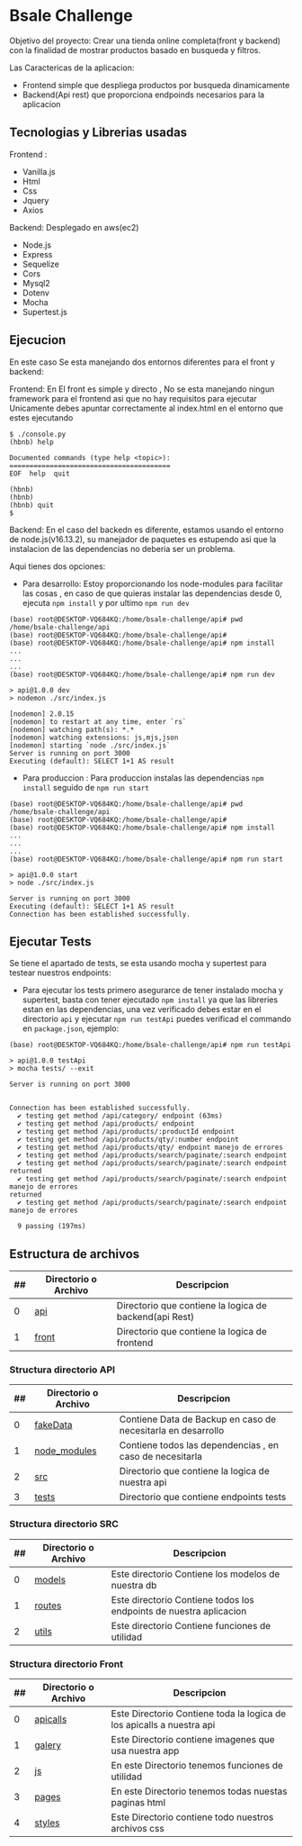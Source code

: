 # Bsale Challenge


Objetivo del proyecto: Crear una tienda online completa(front y backend) con la finalidad de mostrar productos basado en busqueda y filtros.

Las Caractericas de la aplicacion: 
* Frontend simple que despliega productos por busqueda dinamicamente
* Backend(Api rest) que proporciona endpoinds necesarios para la aplicacion

## Tecnologias y Librerias usadas
Frontend :
* Vanilla.js
* Html
* Css
* Jquery
* Axios

Backend:
  Desplegado en aws(ec2)
* Node.js
* Express
* Sequelize
* Cors
* Mysql2
* Dotenv
* Mocha
* Supertest.js

## Ejecucion

En este caso Se esta manejando dos entornos diferentes para el front y backend:

Frontend: En El front es simple y directo , No se esta manejando ningun framework para el frontend asi que no hay requisitos para ejecutar
Unicamente debes apuntar correctamente al index.html en el entorno que estes ejecutando

```
$ ./console.py
(hbnb) help

Documented commands (type help <topic>):
========================================
EOF  help  quit

(hbnb) 
(hbnb) 
(hbnb) quit
$
```
Backend: En el caso del backedn es diferente, estamos usando el entorno de node.js(v16.13.2), su manejador de 
paquetes es estupendo asi que la instalacion de las dependencias no deberia ser un problema.

Aqui tienes dos opciones:


* Para desarrollo: Estoy proporcionando los node-modules para facilitar las cosas , en caso de que quieras instalar las dependencias desde 0, 
ejecuta `npm install` y por ultimo `npm run dev`

```
(base) root@DESKTOP-VQ684KQ:/home/bsale-challenge/api# pwd
/home/bsale-challenge/api
(base) root@DESKTOP-VQ684KQ:/home/bsale-challenge/api# 
(base) root@DESKTOP-VQ684KQ:/home/bsale-challenge/api# npm install
...
...
...
(base) root@DESKTOP-VQ684KQ:/home/bsale-challenge/api# npm run dev

> api@1.0.0 dev
> nodemon ./src/index.js

[nodemon] 2.0.15
[nodemon] to restart at any time, enter `rs`
[nodemon] watching path(s): *.*
[nodemon] watching extensions: js,mjs,json
[nodemon] starting `node ./src/index.js`
Server is running on port 3000
Executing (default): SELECT 1+1 AS result
```
* Para produccion : Para produccion instalas las dependencias `npm install` seguido de `npm run start`
```
(base) root@DESKTOP-VQ684KQ:/home/bsale-challenge/api# pwd
/home/bsale-challenge/api
(base) root@DESKTOP-VQ684KQ:/home/bsale-challenge/api# 
(base) root@DESKTOP-VQ684KQ:/home/bsale-challenge/api# npm install
...
...
...
(base) root@DESKTOP-VQ684KQ:/home/bsale-challenge/api# npm run start

> api@1.0.0 start
> node ./src/index.js

Server is running on port 3000
Executing (default): SELECT 1+1 AS result
Connection has been established successfully.

```

## Ejecutar Tests

Se tiene el apartado de tests, se esta usando mocha y supertest para testear nuestros endpoints:

* Para ejecutar los tests primero asegurarce de tener instalado mocha y supertest, basta con tener ejecutado `npm install` 
ya que las libreries estan en las dependencias, una vez verificado debes estar en el directorio `api` y ejecutar `npm run testApi`
puedes verificad el commando en `package.json`, ejemplo:
```
(base) root@DESKTOP-VQ684KQ:/home/bsale-challenge/api# npm run testApi

> api@1.0.0 testApi
> mocha tests/ --exit

Server is running on port 3000


Connection has been established successfully.
  ✔ testing get method /api/category/ endpoint (63ms)
  ✔ testing get method /api/products/ endpoint
  ✔ testing get method /api/products/:productId endpoint
  ✔ testing get method /api/products/qty/:number endpoint
  ✔ testing get method /api/products/qty/ endpoint manejo de errores
  ✔ testing get method /api/products/search/paginate/:search endpoint
  ✔ testing get method /api/products/search/paginate/:search endpoint
returned
  ✔ testing get method /api/products/search/paginate/:search endpoint manejo de errores
returned
  ✔ testing get method /api/products/search/paginate/:search endpoint manejo de errores

  9 passing (197ms)

```


## Estructura de archivos

##|Directorio o Archivo | Descripcion
---|---|---
0|[api](./api)| Directorio que contiene la logica de backend(api Rest)
1|[front](./front)| Directorio que contiene la logica de frontend


### Structura directorio API

##|Directorio o Archivo | Descripcion
---|---|---
0|[fakeData](./api/fakeData)| Contiene Data de Backup en caso de necesitarla en desarrollo
1|[node_modules](./api/node_modules)| Contiene todos las dependencias , en caso de necesitarla
2|[src](./api/src)| Directorio que contiene la logica de nuestra api
3|[tests](./api/tests)| Directorio que contiene endpoints tests

### Structura directorio SRC

##|Directorio o Archivo | Descripcion
---|---|---
0|[models](./api/src/models)| Este directorio Contiene los modelos de nuestra db
1|[routes](./api/src/routes)| Este directorio Contiene todos los endpoints de nuestra aplicacion
2|[utils](./api/src/utils)| Este directorio Contiene funciones de utilidad 


### Structura directorio Front

##|Directorio o Archivo | Descripcion
---|---|---
0|[apicalls](./front/fakeData)| Este Directorio Contiene toda la logica de los apicalls a nuestra api
1|[galery](./front/node_modules)| Este Directorio contiene imagenes que usa nuestra app
2|[js](./api/src)| En este Directorio tenemos funciones de utilidad 
3|[pages](./api/src)| En este Directorio tenemos todas nuestas paginas html 
4|[styles](./api/src)| Este Directorio contiene todo nuestros archivos css



